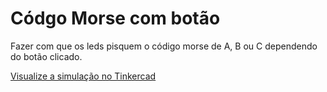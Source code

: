 # Códgo Morse com botão
Fazer com que os leds pisquem o código morse de A, B ou C dependendo do botão clicado.


[Visualize a simulação no Tinkercad](https://www.tinkercad.com/things/g5kORPnlrHy?sharecode=6CcaLbAPWV8hKXrLsl7F2coKjyQq1owyO8eUK-V_QaM)
